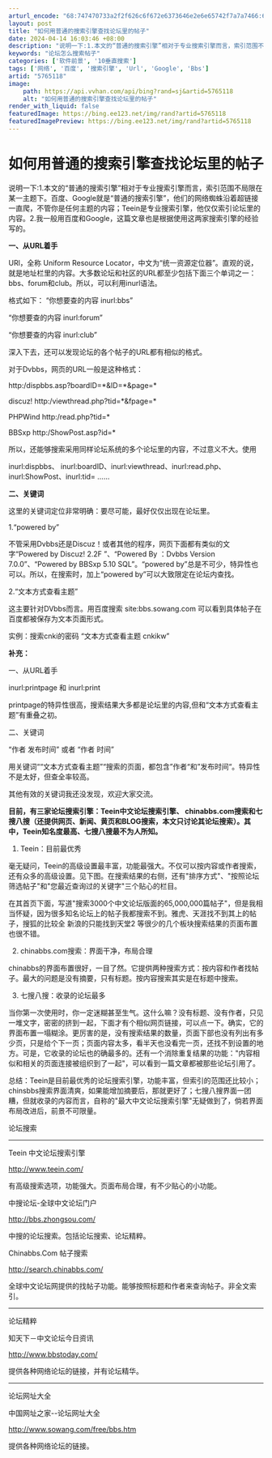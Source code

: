 ```yaml
---
arturl_encode: "68:747470733a2f2f626c6f672e6373646e2e6e65742f7a7a7466:6a2f61727469636c652f64657461696c732f35373635313138"
layout: post
title: "如何用普通的搜索引擎查找论坛里的帖子"
date: 2024-04-14 16:03:46 +08:00
description: "说明一下:1.本文的“普通的搜索引擎”相对于专业搜索引擎而言，索引范围不局限在某一主题下。百度、Go"
keywords: "论坛怎么搜索帖子"
categories: ['软件前景', '10垂直搜索']
tags: ['网络', '百度', '搜索引擎', 'Url', 'Google', 'Bbs']
artid: "5765118"
image:
    path: https://api.vvhan.com/api/bing?rand=sj&artid=5765118
    alt: "如何用普通的搜索引擎查找论坛里的帖子"
render_with_liquid: false
featuredImage: https://bing.ee123.net/img/rand?artid=5765118
featuredImagePreview: https://bing.ee123.net/img/rand?artid=5765118
---
```


# 如何用普通的搜索引擎查找论坛里的帖子

说明一下:1.本文的“普通的搜索引擎”相对于专业搜索引擎而言，索引范围不局限在某一主题下。百度、Google就是“普通的搜索引擎”，他们的网络蜘蛛沿着超链接一直爬，不管你是任何主题的内容；Teein是专业搜索引擎，他仅仅索引论坛里的内容。2.我一般用百度和Google，这篇文章也是根据使用这两家搜索引擎的经验写的。

**一、从URL着手**
  
URl，全称 Uniform Resource Locator，中文为“统一资源定位器”。直观的说，就是地址栏里的内容。大多数论坛和社区的URL都至少包括下面三个单词之一：bbs、forum和club。所以，可以利用inurl语法。
  
格式如下： “你想要查的内容 inurl:bbs”
  
“你想要查的内容 inurl:forum”
  
“你想要查的内容 inurl:club”
  
深入下去，还可以发现论坛的各个帖子的URL都有相似的格式。
  
对于Dvbbs，网页的URL一般是这种格式：
  
http:/dispbbs.asp?boardID=\*&ID=\*&page=\*
  
discuz! http:/viewthread.php?tid=\*&fpage=\*
  
PHPWind http:/read.php?tid=\*
  
BBSxp http:/ShowPost.asp?id=\*
  
  
所以，还能够搜索采用同样论坛系统的多个论坛里的内容，不过意义不大。使用
  
inurl:dispbbs、 inurl:boardID、inurl:viewthread、inurl:read.php、inurl:ShowPost、inurl:tid= ……
  
**二、关键词**
  
这里的关键词定位非常明确：要尽可能，最好仅仅出现在论坛里。
  
1.“powered by”
  
不管采用Dvbbs还是Discuz！或者其他的程序，网页下面都有类似的文字“Powered by Discuz! 2.2F ”、“Powered By ：Dvbbs Version 7.0.0”、“Powered by BBSxp 5.10 SQL”。“powered by”总是不可少，特异性也可以。所以，在搜索时，加上“powered by”可以大致限定在论坛内查找。
  
  
2.“文本方式查看主题”
  
这主要针对DVbbs而言。用百度搜索 site:bbs.sowang.com 可以看到具体帖子在百度都被保存为文本页面形式。
  
实例：搜索cnki的密码 “文本方式查看主题 cnkikw”
  
**补充：**
  
一、从URL着手
  
inurl:printpage 和 inurl:print
  
printpage的特异性很高，搜索结果大多都是论坛里的内容,但和“文本方式查看主题”有重叠之初。
  
二、关键词
  
“作者 发布时间” 或者 “作者 时间”
  
用关键词““文本方式查看主题”“搜索的页面，都包含”作者“和”发布时间“。特异性不是太好，但查全率较高。
  
其他有效的关键词我还没发现，欢迎大家交流。

**目前，有三家论坛搜索引擎：Teein中文论坛搜索引擎、 chinabbs.com搜索和七搜八搜（还提供网页、新闻、黄页和BLOG搜索，本文只讨论其论坛搜索）。其中，Teein知名度最高、七搜八搜最不为人所知。**

1. Teein：目前最优秀
  
毫无疑问，Teein的高级设置最丰富，功能最强大。不仅可以按内容或作者搜索，还有众多的高级设置。见下图。在搜索结果的右侧，还有"排序方式"、"按照论坛筛选帖子"和"您最近查询过的关键字"三个贴心的栏目。
  
在其首页下面，写道"搜索3000个中文论坛版面的65,000,000篇帖子"，但是我相当怀疑，因为很多知名论坛上的帖子我都搜索不到。雅虎、天涯找不到其上的帖子，搜狐的比较全 新浪的只能找到天堂2 等很少的几个板块搜索结果的页面布置也很不错。
  
2. chinabbs.com搜索：界面干净，布局合理
  
chinabbs的界面布置很好，一目了然。它提供两种搜索方式：按内容和作者找帖子。最大的问题是没有摘要，只有标题。按内容搜索其实是在标题中搜索。
  
3. 七搜八搜：收录的论坛最多
  
当你第一次使用时，你一定迷糊甚至生气。这什么嘛？没有标题、没有作者，只见一堆文字，密密的挤到一起，下面才有个相似网页链接，可以点一下。确实，它的界面布置一塌糊涂。更厉害的是，没有搜索结果的数量，页面下部也没有列出有多少页，只是给个下一页；页面内容太多，看半天也没看完一页，还找不到设置的地方。可是，它收录的论坛也的确最多的。还有一个消除重复结果的功能："内容相似和相关的页面连接被组织到了一起"，可以看到一篇文章都被那些论坛引用了。
  
总结：Teein是目前最优秀的论坛搜索引擎，功能丰富，但索引的范围还比较小；chinsbbs搜索界面清爽，如果能增加摘要后，那就更好了；七搜八搜界面一团糟，但就收录的内容而言，自称的"最大中文论坛搜索引擎"无疑做到了，倘若界面布局改进后，前景不可限量。

论坛搜索
  
--------------------------------------------------------------------------------
  

Teein 中文论坛搜索引擎
  
<http://www.teein.com/>
  
有高级搜索选项，功能强大。页面布局合理，有不少贴心的小功能。
  

中搜论坛-全球中文论坛门户
  
<http://bbs.zhongsou.com/>
  
中搜的论坛搜索。包括论坛搜索、论坛精粹。
  

Chinabbs.Com 帖子搜索
  
<http://search.chinabbs.com/>
  
全球中文论坛网提供的找帖子功能。能够按照标题和作者来查询帖子。非全文索引。
  
--------------------------------------------------------------------------------
  
论坛精粹
  

知天下－中文论坛今日资讯
  
<http://www.bbstoday.com/>
  
提供各种网络论坛的链接，并有论坛精华。
  
--------------------------------------------------------------------------------
  
论坛网址大全
  

中国网址之家--论坛网址大全
  
<http://www.sowang.com/free/bbs.htm>
  
提供各种网络论坛的链接。